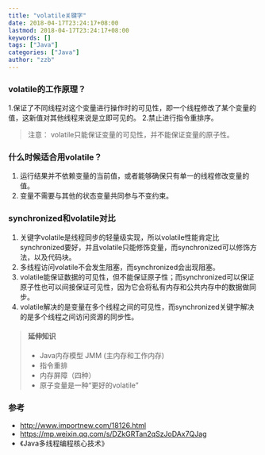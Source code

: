 ```yaml
---
title: "volatile关键字"
date: 2018-04-17T23:24:17+08:00
lastmod: 2018-04-17T23:24:17+08:00
keywords: []
tags: ["Java"]
categories: ["Java"]
author: "zzb"
---
```



###  volatile的工作原理？
 1.保证了不同线程对这个变量进行操作时的可见性，即一个线程修改了某个变量的值，这新值对其他线程来说是立即可见的。
 2.禁止进行指令重排序。

>注意：
volatile只能保证变量的可见性，并不能保证变量的原子性。

###  什么时候适合用volatile？
 1. 运行结果并不依赖变量的当前值，或者能够确保只有单一的线程修改变量的值。
 2. 变量不需要与其他的状态变量共同参与不变约束。

###  synchronized和volatile对比
 1. 关键字volatile是线程同步的轻量级实现，所以volatile性能肯定比synchronized要好，并且volatile只能修饰变量，而synchronized可以修饰方法，以及代码块。
 2. 多线程访问volatile不会发生阻塞，而synchronized会出现阻塞。
 3. volatile能保证数据的可见性，但不能保证原子性；而synchronized可以保证原子性也可以间接保证可见性，因为它会将私有内存和公共内存中的数据做同步。
 4. volatile解决的是变量在多个线程之间的可见性，而synchronized关键字解决的是多个线程之间访问资源的同步性。

>#### 延伸知识
> * Java内存模型 JMM (主内存和工作内存)
> * 指令重排
> * 内存屏障（四种）
> * 原子变量是一种“更好的volatile”

### 参考
* http://www.importnew.com/18126.html
* https://mp.weixin.qq.com/s/DZkGRTan2qSzJoDAx7QJag
* 《Java多线程编程核心技术》